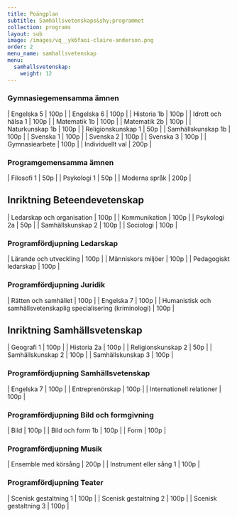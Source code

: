 ```yaml
---
title: Poängplan
subtitle: Samhällsvetenskaps&shy;programmet
collection: programs
layout: sub
image: /images/vq__yk6faoi-claire-anderson.png
order: 2
menu_name: samhallsvetenskap
menu:
  samhallsvetenskap:
    weight: 12
---
```


### Gymnasiegemensamma ämnen

| Engelska 5 | 100p |
| Engelska 6 | 100p |
| Historia 1b | 100p |
| Idrott och hälsa 1 | 100p |
| Matematik 1b | 100p |
| Matematik 2b | 100p |
| Naturkunskap 1b | 100p |
| Religionskunskap 1 | 50p |
| Samhällskunskap 1b | 100p |
| Svenska 1 | 100p |
| Svenska 2 | 100p |
| Svenska 3 | 100p |
| Gymnasiearbete | 100p |
| Individuellt val | 200p |

### Programgemensamma ämnen

| Filosofi 1 | 50p |
| Psykologi 1 | 50p |
| Moderna språk | 200p |

## Inriktning Beteendevetenskap

| Ledarskap och organisation | 100p |
| Kommunikation | 100p |
| Psykologi 2a | 50p |
| Samhällskunskap 2 | 100p |
| Sociologi | 100p |

### Programfördjupning Ledarskap

| Lärande och utveckling | 100p |
| Människors miljöer | 100p |
| Pedagogiskt ledarskap | 100p |

### Programfördjupning Juridik

| Rätten och samhället | 100p |
| Engelska 7 | 100p |
| Humanistisk och samhällsvetenskaplig specialisering (kriminologi) | 100p |

## Inriktning Samhällsvetenskap

| Geografi 1 | 100p |
| Historia 2a | 100p |
| Religionskunskap 2 | 50p |
| Samhällskunskap 2 | 100p |
| Samhällskunskap 3 | 100p |

### Programfördjupning Samhällsvetenskap

| Engelska 7 | 100p |
| Entreprenörskap | 100p |
| Internationell relationer | 100p |

### Programfördjupning Bild och formgivning

| Bild | 100p |
| Bild och form 1b | 100p |
| Form | 100p |

### Programfördjupning Musik

| Ensemble med körsång | 200p |
| Instrument eller sång 1 | 100p |

### Programfördjupning Teater

| Scenisk gestaltning 1 | 100p |
| Scenisk gestaltning 2 | 100p |
| Scenisk gestaltning 3 | 100p |
